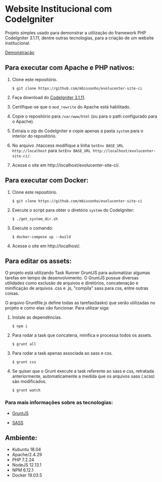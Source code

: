 # Website Institucional com CodeIgniter

Projeto simples usado para demonstrar a utilização do framework PHP CodeIgniter 3.1.11, dentre outras tecnologias, para a criação de um website institucional.

[Demonstração](https://evolucenter-site.herokuapp.com)


## Para executar com Apache e PHP nativos:

1. Clone este repositório.

    `$ git clone https://github.com/mbissonho/evolucenter-site-ci`

2. Faça download do [CodeIgniter 3.1.11](https://github.com/bcit-ci/CodeIgniter/archive/3.1.11.zip).
  
3. Certifique-se que o `mod_rewrite` do Apache está habilitado.

4. Copie o repositório para `/var/www/html` (ou para o path configurado para o Apache).

5. Extraia o zip do CodeIgniter e copie apenas a pasta `system` para o interior do repositório.

6. No arquivo .htaccess modifique a linha `SetEnv BASE_URL http://localhost` para `SetEnv BASE_URL http://localhost/evolucenter-site-ci/`.

7. Acesse o site em http://localhost/evolucenter-site-ci/.


## Para executar com Docker:

1. Clone este repositório.

    `$ git clone https://github.com/mbissonho/evolucenter-site-ci`

2. Execute o script para obter o diretório `system` do CodeIgniter:

    `$ ./get_system_dir.sh`

3. Execute o comando: 

    `$ docker-compose up --build`

4. Acesse o site em http://localhost/.

## Para editar os assets:

O projeto está utilizando Task Runner GruntJS para automatizar algumas tarefas em tempo de desenvolvimento. O GruntJS possue diversas utilidades como exclusão de arquivos e diretórios, concatenação e minificação de arquivos .css e .js, "compila" sass para css, entre outras coisas.

O arquivo Gruntfile.js define todas as tarefas(tasks) que serão utilizadas no projeto e como elas vão funcionar. Para utilizar siga:

1. Instale as dependências.

    `$ npm i`

2. Para rodar a task que concatena, minifica e processa todos os assets.

    `$ grunt all`

3. Para rodar a task apenas associada ao sass e css.

    `$ grunt css`

4. Se quiser que o Grunt execute a task referente ao sass e css, retratada anteriormente, automaticamente
a medida que os arquivos sass (.scss) são modificados.

    `$ grunt watch`

### Para mais informações sobre as tecnologias:

-  [GruntJS](https://gruntjs.com/)

-  [SASS](https://sass-lang.com/)

## Ambiente:

- Kubuntu 18.04
- Apache/2.4.29
- PHP 7.2.24
- NodeJS 12.13.1
- NPM 6.12.1
- Docker 19.03.5